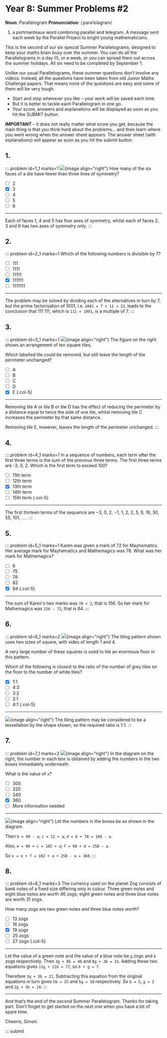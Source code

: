 # Year 8: Summer Problems #2

<div class="dictionary">

__Noun__: Parallelogram
__Pronunciation__: /ˌparəˈlɛləɡram/

1. a portmanteaux word combining parallel and telegram. A message sent each
week by the Parallel Project to bright young mathematicians.

</div>

This is the second of our six special Summer Parallelograms, designed to keep your maths brain busy over the summer. You can do all the Parallelograms in a day (!), or a week, or you can spread them out across the summer holidays. All six need to be completed by September 1.

Unlike our usual Parallelograms, these summer questions don’t involve any videos. Instead, all the questions have been taken from old Junior Maths Challenge papers. That means none of the questions are easy and some of them will be very tough.

* Start and stop whenever you like – your work will be saved each time.
* But it is better to tackle each Parallelogram in one go.
* Your score, answers and explanations will be displayed as soon as you hit the SUBMIT button.

__IMPORTANT__ – it does not really matter what score you get, because the main thing is that you think hard about the problems... and then learn where you went wrong when the answer sheet appears. The answer sheet (with explanations) will appear as soon as you hit the submit button.


## 1.

::: problem id=1_1 marks=1
![](/resources/2018summer-8-2/1-die-question.gif){image align="right"}
How many of the six faces of a die have fewer than three lines of symmetry?

* [ ] 2
* [x] 3
* [ ] 4
* [ ] 5
* [ ] 6

---
Each of faces 1, 4 and 5 has four axes of symmetry, whilst each of faces 2, 3 and 6 has two axes of symmetry only.
:::


## 2.

::: problem id=2_1 marks=1
Which of the following numbers is divisible by 7?

* [ ] 111
* [ ] 1111
* [ ] 11111
* [x] 111111
* [ ] 1111111

---

The problem may be solved by dividing each of the alternatives in turn by 7,
but the prime factorisation of 1001, i.e. `1001 = 7 × 11 × 13`, leads to the
conclusion that 111 111, which is `111 × 1001`, is a multiple of 7.
:::


## 3.

::: problem id=3_1 marks=1
![](/resources/2018summer-8-2/3-perimeter-question.gif){image align="right"}
The figure on the right shows an arrangement of ten square tiles.

Which labelled tile could be removed, but still leave the length of the perimeter unchanged?

* [ ] A
* [ ] B
* [ ] C
* [ ] D
* [x] E
{.col-5}

---

Removing tile A or tile B or tile D has the effect of reducing the perimeter by a distance equal to twice the side of one tile, whilst removing tile C increases the perimeter by that same distance.

Removing tile E, however, leaves the length of the perimeter unchanged.
:::


## 4.

::: problem id=4_1 marks=1
In a sequence of numbers, each term after the first three terms is the sum of the previous three terms. The first three terms are -3, 0, 2. Which is the first term to exceed 100?

* [ ] 11th term
* [ ] 12th term
* [x] 13th term
* [ ] 14th term
* [ ] 15th term
{.col-5}

---

The first thirteen terms of the sequence are −3, 0, 2, −1, 1, 2, 2, 5, 9, 16, 30,
55, 101, ... .
:::


## 5.

::: problem id=5_1 marks=1
Karen was given a mark of 72 for Mayhematics. Her average mark for Mayhematics and Mathemagics was 78. What was her mark for Mathemagics?

* [ ] 6
* [ ] 75
* [ ] 78
* [ ] 82
* [x] 84
{.col-5}

---

The sum of Karen's two marks was `78 × 2`, that is 156. So her mark for Mathemagics was `156 - 72`, that is 84.
:::


## 6.

::: problem id=6_1 marks=2
![](/resources/2018summer-8-2/6-tiles-question.gif){image align="right"}
The tiling pattern shown uses two sizes of square, with sides of length 1 and 4.

A very large number of these squares is used to tile an enormous floor in this pattern.

Which of the following is closest to the ratio of the number of grey tiles on the floor to the number of white tiles?

* [x] 1:1
* [ ] 4:3
* [ ] 3:2
* [ ] 2:1
* [ ] 4:1
{.col-5}

---

![](/resources/2018summer-8-2/6-tiles-answer.gif){image align="right"}
The tiling pattern may be considered to be a tessellation by the shape shown, so the required ratio is 1:1.
:::


## 7.

::: problem id=7_1 marks=2
![](/resources/2018summer-8-2/7-diagram-question.gif){image align="right"}
In the diagram on the right, the number in each box is obtained by adding the numbers in the two boxes immediately underneath.

What is the value of `x`?

* [ ] 300
* [ ] 320
* [ ] 340
* [x] 360
* [ ] More information needed

---

![](/resources/2018summer-8-2/7-diagram-answer.gif){image align="right"}
Let the numbers in the boxes be as shown in the diagram.

Then `b = 90 - a`; `c = 12 + a`; `d = b + 78 = 168 - a`.

Also, `e = 90 + c = 102 + a`; `f = 90 + d = 258 − a`.

So `x = e + f = 102 + a + 258 - a = 360`.
:::


## 8.

::: problem id=8_1 marks=3
The currency used on the planet Zog consists of bank notes of a fixed size differing only in colour. Three green notes and eight blue notes are worth 46 zogs; eight green notes and three blue notes are worth 31 zogs.

How many zogs are two green notes and three blue notes worth?

* [ ] 13 zogs
* [ ] 16 zogs
* [x] 19 zogs
* [ ] 25 zogs
* [ ] 27 zogs
{.col-5}

---
Let the value of a green note and the value of a blue note be `g` zogs and `b` zogs respectively. Then `3g + 8b = 46` and `8g + 3b = 31`. Adding these two equations gives `11g + 11b = 77`, so `b + g = 7`.

Therefore `3g + 3b = 21`. Subtracting this equation from the original equations in turn gives `5b = 25` and `5g = 10` respectively. So `b = 5`, `g = 2` and `2g + 3b = 19`.
:::


***

And that’s the end of the second Summer Parallelogram. Thanks for taking part. Don’t forget to get started on the next one when you have a bit of spare time.

Cheerio,
Simon.

::: submit
